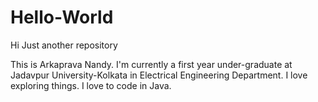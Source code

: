 # Hello-World
Hi
Just another repository

This is Arkaprava Nandy.
I'm currently a first year under-graduate at Jadavpur University-Kolkata in Electrical Engineering Department.
I love exploring things.
I love to code in Java.
